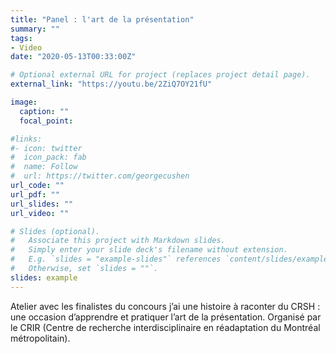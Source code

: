 ```yaml
---
title: "Panel : l'art de la présentation"
summary: ""
tags:
- Video
date: "2020-05-13T00:33:00Z"

# Optional external URL for project (replaces project detail page).
external_link: "https://youtu.be/2ZiQ7OY21fU"

image:
  caption: ""
  focal_point:

#links:
#- icon: twitter
#  icon_pack: fab
#  name: Follow
#  url: https://twitter.com/georgecushen
url_code: ""
url_pdf: ""
url_slides: ""
url_video: ""

# Slides (optional).
#   Associate this project with Markdown slides.
#   Simply enter your slide deck's filename without extension.
#   E.g. `slides = "example-slides"` references `content/slides/example-slides.md`.
#   Otherwise, set `slides = ""`.
slides: example
---
```


Atelier avec les finalistes du concours j’ai une histoire à raconter du CRSH : une occasion d’apprendre et pratiquer l’art de la présentation. Organisé par le CRIR (Centre de recherche interdisciplinaire en réadaptation du Montréal métropolitain).
